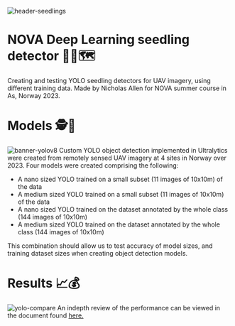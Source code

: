 ![header-seedlings](https://github.com/nickallen0/NOVA_takehome/assets/45595516/4cf3dfed-db99-42f3-b219-875d494e8ce1)
# NOVA Deep Learning seedling detector 🔎🌲🗺️
Creating and testing YOLO seedling detectors for UAV imagery, using different training data.
Made by Nicholas Allen for NOVA summer course in As, Norway 2023.

# Models 🕵️🍑
![banner-yolov8](https://github.com/nickallen0/NOVA_takehome/assets/45595516/f164222e-d3d1-4b14-bb36-0e0493d826d4)
Custom YOLO object detection implemented in Ultralytics were created from remotely sensed UAV imagery at 4 sites in Norway over 2023. Four models were created comprising the following:
- A nano sized YOLO trained on a small subset (11 images of 10x10m) of the data
- A medium sized YOLO trained on a small subset (11 images of 10x10m) of the data
- A nano sized YOLO trained on the dataset annotated by the whole class (144 images of 10x10m)
- A medium sized YOLO trained on the dataset annotated by the whole class (144 images of 10x10m)

This combination should allow us to test accuracy of model sizes, and training dataset sizes when creating object detection models.

# Results 📈💰
![yolo-compare](https://github.com/nickallen0/NOVA_takehome/assets/45595516/ebdeafea-47c9-4fc4-b4ba-35d29b7d48ba)
An indepth review of the performance can be viewed in the document found [here.](https://newcastle-my.sharepoint.com/:w:/g/personal/c0062193_newcastle_ac_uk/EfQ2mx4XNSxAqEuHYFTkcF8BCEF6CsrMam9mY3tl9h1tcw?e=jSPRiC)

